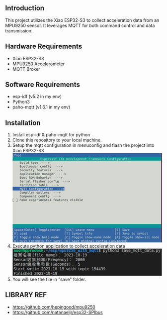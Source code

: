 ## Introduction
This project utilizes the Xiao ESP32-S3 to collect acceleration data from an MPU9250 sensor. It leverages MQTT for both command control and data transmission. 

## Hardware Requirements
- Xiao ESP32-S3
- MPU9250 Accelerometer
- MQTT Broker

## Software Requirements
- esp-idf (v5.2 in my env)
- Python3
- paho-mqtt (v1.6.1 in my env)

## Installation

1. Install esp-idf & paho-mqtt for python
2. Clone this repository to your local machine.
3. Setup the mqtt configuration in menuconfig and flash the project into Xiao ESP32-S3
    ![](/src/esp-idf.png)
4. Execute python application to collect acceleration data
    ![](/src/python_save_data.png)
5. You will see the file in "save" folder.

## LIBRARY REF
- https://github.com/hepingood/mpu9250
- https://github.com/natanaeljr/esp32-SPIbus